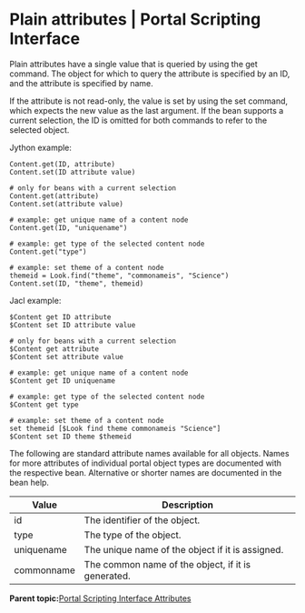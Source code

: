 # Plain attributes \| Portal Scripting Interface

Plain attributes have a single value that is queried by using the get command. The object for which to query the attribute is specified by an ID, and the attribute is specified by name.

If the attribute is not read-only, the value is set by using the set command, which expects the new value as the last argument. If the bean supports a current selection, the ID is omitted for both commands to refer to the selected object.

Jython example:

```
Content.get(ID, attribute)
Content.set(ID attribute value)

# only for beans with a current selection
Content.get(attribute)
Content.set(attribute value)

# example: get unique name of a content node
Content.get(ID, "uniquename")

# example: get type of the selected content node
Content.get("type")

# example: set theme of a content node
themeid = Look.find("theme", "commonameis", "Science")
Content.set(ID, "theme", themeid)

```

Jacl example:

```
$Content get ID attribute
$Content set ID attribute value

# only for beans with a current selection
$Content get attribute
$Content set attribute value

# example: get unique name of a content node
$Content get ID uniquename

# example: get type of the selected content node
$Content get type

# example: set theme of a content node
set themeid [$Look find theme commonameis "Science"]
$Content set ID theme $themeid

```

The following are standard attribute names available for all objects. Names for more attributes of individual portal object types are documented with the respective bean. Alternative or shorter names are documented in the bean help.

|Value|Description|
|-----|-----------|
|id|The identifier of the object.|
|type|The type of the object.|
|uniquename|The unique name of the object if it is assigned.|
|commonname|The common name of the object, if it is generated.|

**Parent topic:**[Portal Scripting Interface Attributes](../admin-system/attributes.md)

